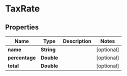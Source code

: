 
# TaxRate

## Properties
Name | Type | Description | Notes
------------ | ------------- | ------------- | -------------
**name** | **String** |  |  [optional]
**percentage** | **Double** |  |  [optional]
**total** | **Double** |  |  [optional]



